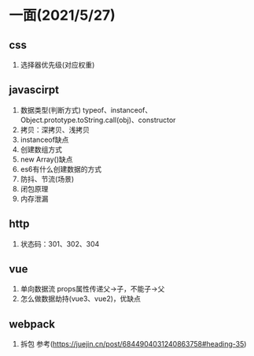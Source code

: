 # 一面(2021/5/27)

## css
1. 选择器优先级(对应权重)

## javascirpt
1. 数据类型(判断方式)
   typeof、instanceof、Object.prototype.toString.call(obj)、constructor
2. 拷贝：深拷贝、浅拷贝
3. instanceof缺点
4. 创建数组方式
5. new Array()缺点
6. es6有什么创建数据的方式
7. 防抖、节流(场景)
8. 闭包原理
9. 内存泄漏

## http
1. 状态码：301、302、304
   
## vue
1. 单向数据流
    props属性传递父->子，不能子->父
2. 怎么做数据劫持(vue3、vue2)，优缺点

## webpack
1. 拆包
    参考(https://juejin.cn/post/6844904031240863758#heading-35)